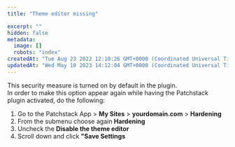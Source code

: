 ```yaml
---
title: "Theme editor missing"

excerpt: ""
hidden: false
metadata: 
  image: []
  robots: "index"
createdAt: "Tue Aug 23 2022 12:10:26 GMT+0000 (Coordinated Universal Time)"
updatedAt: "Wed May 10 2023 14:12:04 GMT+0000 (Coordinated Universal Time)"
---
```

This security measure is turned on by default in the plugin.  
In order to make this option appear again while having the Patchstack plugin activated, do the following:

<ol><li>
Go to the Patchstack App > <b>My Sites</b> > <b>yourdomain.com</b> > <b>Hardening</b></li>
<li>From the submenu choose again <b>Hardening</b></li>
<li>Uncheck the <b>Disable the theme editor</b></li>
<li>Scroll down and click <b>"Save Settings</b></li>
</ol>
